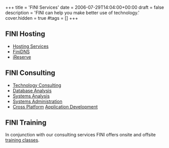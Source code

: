 +++
title = 'FINI Services'
date = 2006-07-29T14:04:00+00:00
draft = false
description = 'FINI can help you make better use of technology.'
cover.hidden = true
#tags = []
+++

## FINI Hosting

* [Hosting Services](HostingServices/)
* [FiniDNS](FiniDNS/)
* [iReserve](IReserve/)

## FINI Consulting

* [Technology Consulting](Consulting/)
* [Database Analysis](DatabaseAnalysis/)
* [Systems Analysis](SystemsAnalysis/)
* [Systems Administration](SystemAdministration/)
* [Cross Platform](CrossPlatform/) [Application Development](ApplicationDevelopment/)

## FINI Training

In conjunction with our consulting services FINI offers onsite and
offsite [training classes](TrainingClasses).
